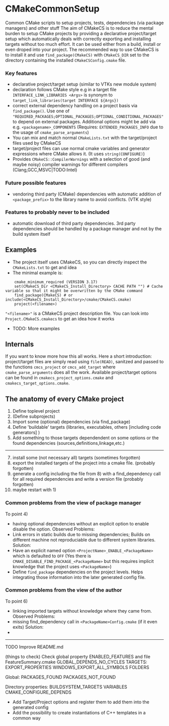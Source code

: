 # CMakeCommonSetup
Common CMake scripts to setup projects, tests, dependencies (via package managers) and other stuff The aim of CMakeCS is to reduce the mental burden to setup CMake projects by providing a declarative project/target setup which automatically deals with correctly exporting and installing targets without too much effort. It can be used either from a build, install or even droped into your project. The recommended way to use CMakeCS is to install it and use `find_package(CMakeCS)` with `CMakeCS_DIR` set to the directory containing the installed `CMakeCSConfig.cmake` file.   

### Key features
 - declarative project/target setup (similar to VTKs new module system)
 - declaration follows CMake style e.g in a target file `INTERFACE_LINK_LIBRARIES <Args>` is synonym to `target_link_libraries(target INTERFACE ${Args})`
 - correct external dependency handling on a project basis via `find_package()`. Use one of `"REQUIRED_PACKAGES;OPTIONAL_PACKAGES;OPTIONAL_CONDITIONAL_PACKAGES"` to depend on external packages. Additional options might be add via e.g. `<packagename>_COMPONENTS` (Requires: `EXTENDED_PACKAGES_INFO` due to the usage of `cmake_parse_arguments`)
 - You can mix and match normal `CMakeLists.txt` with the target/project files used by CMakeCS
 - target/project files can use normal cmake variables and generator expressions where CMake allows it. (It uses `string(CONFIGURE)`)
 - Provides `CMakeCS::CompilerWarnings` with a selection of good (and maybe noisy) compiler warnings for different compilers (Clang,GCC,MSVC|TODO:Intel)

### Future possible features
 - vendoring third party (CMake) dependencies with automatic addition of `<package_prefix>` to the library name to avoid conflicts. (VTK style) 

### Features to probably never to be included
 - automatic download of third party dependencies. 3rd party dependencies should be handled by a package manager and not by the build system itself

## Examples
 - The project itself uses CMakeCS, so you can directly inspect the `CMakeLists.txt` to get and idea 
 - The minimal example is:
```
    cmake_minimum_required (VERSION 3.17)
    set(CMakeCS_Dir <CMakeCS_Install_Directory> CACHE PATH "") # Cache variable so that it might be overwritten by the CMake command
    find_package(CMakeCS) # or include(<CMakeCS_Install_Directory>/cmake/CMakeCS.cmake)
    project(<filename>)
```
`"<filename>"` is a CMakeCS project description file. You can look into `Project.CMakeCS.cmakecs` to get an idea how it works 
 - TODO: More examples

## Internals

If you want to know more how this all works. Here a short introduction: project/target files are simply read using `file(READ)`, sanitzed and passed to the functions `cmcs_project` or `cmcs_add_target` where `cmake_parse_arguments` does all the work. Available project/target options can be found in `cmakecs_project_options.cmake` and `cmakecs_target_options.cmake`.

## The anatomy of every CMake project
 1) Define toplevel project
 3) (Define subprojects)
 4) Import some (optional) dependencies (via find_package)
 5) Define 'buildable' targets (libraries, executables, others [including code generators] )
 6) Add something to those targets dependendent on some options or the found dependencies (sources,definitions,linkage,etc.)
 ---
 7) install some (not necessary all) targets (sometimes forgotten)
 8) export the installed targets of the project into a cmake file. (probably forgotten)
 9) generate a config including the file from 8) with a find_dependency call for all required dependencies and write a version file (probably forgotten)
 10) maybe restart with 1)

 ### Common problems from the view of package manager
 
 To point 4)
 - having optional dependencies without an explicit option to enable disable the option.
 Observed Problems:
 - Link errors in static builds due to missing dependencies; Builds on different machine not reproduciable due to different system libraries.  
 Solution:
 - Have an explicit named option `<ProjectName>_ENABLE_<PackageName>` which is defaulted to `OFF`
   (Yes there is `CMAKE_DISABLE_FIND_PACKAGE_<PackageName>` but this requires implicit knowledge that the project uses `<PackageName>`)
 - Define `find_package` dependencies on the project levels. Helps integrating those information into the later generated config file. 

### Common problems from the view of the author
 To point 6)
  - linking imported targets without knowledge where they came from. 
 Observed Problems:
  - missing find_dependency call in `<PackageName>Config.cmake` (if it even exits)
 Solution: 
  - 

--- 
 TODO
 Improve README.md
 
 (things to check)
 Check global property ENABLED_FEATURES and file FeatureSummary.cmake
 GLOBAL_DEPENDS_NO_CYCLES
 TARGETS:
 EXPORT_PROPERTIES
 WINDOWS_EXPORT_ALL_SYMBOLS
 FOLDERS

 Global:
 PACKAGES_FOUND
 PACKAGES_NOT_FOUND

 Directory properties:
 BUILDSYSTEM_TARGETS
 VARIABLES
 CMAKE_CONFIGURE_DEPENDS

 - Add Target/Project options and register them to add them into the generated config
 - Add the possibility to create instantiations of C++ templates in a common way